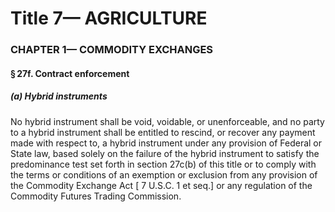 
# Title 7— AGRICULTURE
### CHAPTER 1— COMMODITY EXCHANGES
#### § 27f. Contract enforcement
##### (a) Hybrid instruments

No hybrid instrument shall be void, voidable, or unenforceable, and no party to a hybrid instrument shall be entitled to rescind, or recover any payment made with respect to, a hybrid instrument under any provision of Federal or State law, based solely on the failure of the hybrid instrument to satisfy the predominance test set forth in section 27c(b) of this title or to comply with the terms or conditions of an exemption or exclusion from any provision of the Commodity Exchange Act [ 7 U.S.C. 1 et seq.] or any regulation of the Commodity Futures Trading Commission.

